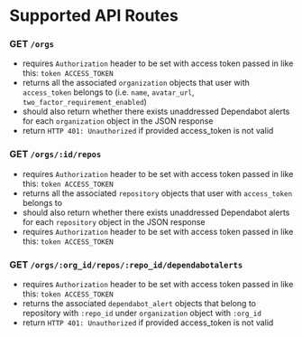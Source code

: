 # Supported API Routes

### GET `/orgs`
- requires `Authorization` header to be set with access token passed in like this: `token ACCESS_TOKEN`
- returns all the associated `organization` objects that user with `access_token` belongs to (i.e. `name`, `avatar_url`, `two_factor_requirement_enabled`)
- should also return whether there exists unaddressed Dependabot alerts for each `organization` object in the JSON response
- return `HTTP 401: Unauthorized` if provided access_token is not valid

### GET `/orgs/:id/repos`
- requires `Authorization` header to be set with access token passed in like this: `token ACCESS_TOKEN`
- returns all the associated `repository` objects that user with `access_token` belongs to
- should also return whether there exists unaddressed Dependabot alerts for each `repository` object in the JSON response
- requires `Authorization` header to be set with access token passed in like this: `token ACCESS_TOKEN`

### GET `/orgs/:org_id/repos/:repo_id/dependabotalerts`
- requires `Authorization` header to be set with access token passed in like this: `token ACCESS_TOKEN`
- returns the associated `dependabot_alert` objects that belong to repository with `:repo_id` under `organization` object with `:org_id`
- return `HTTP 401: Unauthorized` if provided access_token is not valid
